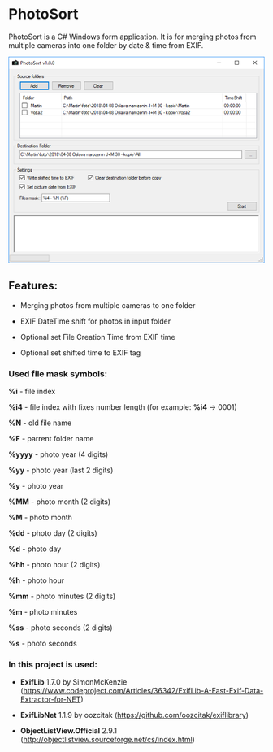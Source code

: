 # PhotoSort
PhotoSort is a C# Windows form application. It is for merging photos from multiple cameras into one folder by date & time from EXIF. 

![alt text](https://github.com/fialot/PhotoSort/blob/master/PhotoSort.png)


## Features:

- Merging photos from multiple cameras to one folder

- EXIF DateTime shift for photos in input folder

- Optional set File Creation Time from EXIF time

- Optional set shifted time to EXIF tag

### Used file mask symbols:

**%i** - file index

**%i4** - file index with fixes number length (for example: **%i4** -> 0001)

**%N** - old file name

**%F** - parrent folder name

**%yyyy** - photo year (4 digits)

**%yy** - photo year (last 2 digits)

**%y** - photo year

**%MM** - photo month (2 digits)

**%M** - photo month

**%dd** - photo day (2 digits)

**%d** - photo day

**%hh** - photo hour (2 digits)

**%h** - photo hour

**%mm** - photo minutes (2 digits)

**%m** - photo minutes

**%ss** - photo seconds (2 digits)

**%s** - photo seconds

### In this project is used:

- **ExifLib** 1.7.0 by SimonMcKenzie (https://www.codeproject.com/Articles/36342/ExifLib-A-Fast-Exif-Data-Extractor-for-NET)

- **ExifLibNet** 1.1.9 by oozcitak (https://github.com/oozcitak/exiflibrary)

- **ObjectListView.Official** 2.9.1 (http://objectlistview.sourceforge.net/cs/index.html)


